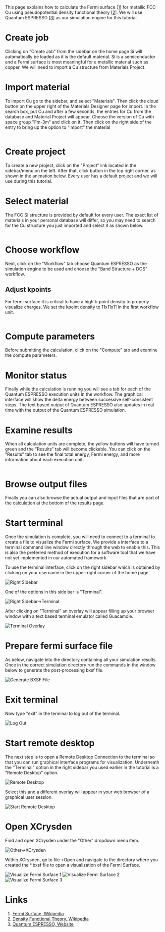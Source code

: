 <!-- TODO by TB -->

This page explains how to calculate the Fermi surface [[1](#links)] for metallic FCC Cu using pseudopotential density functional theory [[2](#links)]. We will use Quantum ESPRESSO [[3](#links)] as our simulation engine for this tutorial.

# Create job

Clicking on "Create Job" from the sidebar on the home page Si will automatically be loaded as it is the default material.  Si is a semiconductor and a Fermi surface is most meaningful for a metallic material such as copper.  We will need to import a Cu structure from Materials Project.

# Import material

To import Cu go to the sidebar, and select "Materials".  Then click the cloud button on the upper right of the Materials Designer page for import.  In the search box, put Cu and after a few seconds, the entries for Cu from the database and Material Project will appear.  Choose the version of Cu with space group "Fm-3m" and click on it.  Then click on the right side of the entry to bring up the option to "import" the material

<img data-gifffer="/images/ImportCu.gif" />

# Create project

To create a new project, click on the "Project" link located in the sidebar/menu on the left. After that, click <i class="zmdi zmdi-plus-circle zmdi-hc-border"></i> button in the top right corner, as shown in the animation below. Every user has a default project and we will use during this tutorial.

# Select material

The FCC Si structure is provided by default for every user.  The exact list of materials in your personal database will differ, so you may need to search for the Cu structure you just imported and select it as shown below.

<img data-gifffer="/images/CreateCuJob.gif" />

# Choose workflow

Next, click on the "Workflow" tab choose Quantum ESPRESSO as the simulation engine to be used and choose the "Band Structure + DOS" workflow.

## Adjust kpoints

For fermi surface it is critical to have a high k-point density to properly visualize charges.  We set the kpoint density to 11x11x11 in the first workflow unit.

<img data-gifffer="/images/ChargeCu2.gif" />

# Compute parameters

Before submitting the calculation, click on the "Compute" tab and examine the compute parameters.


# Monitor status

Finally while the calculation is running you will see a tab for each of the Quantum ESPRESSO execution units in the workflow.  The graphical interface will show the delta energy between successive self-consistent steps.  The text based output of Quantum ESPRESSO also updates in real time with the output of the Quantum ESPRESSO simulation.

# Examine results

When all calculation units are complete, the yellow buttons will have turned green and the "Results" tab will become clickable.  You can click on the "Results" tab to see the final total energy, Fermi energy, and more information about each execution unit.

<img data-gifffer="/images/ConvergeStep6.gif" />

# Browse output files

Finally you can also browse the actual output and input files that are part of the calculation at the bottom of the results page.

# Start terminal

Once the simulation is complete, you will need to connect to a terminal to create a file to visualize the Fermi surface.  We provide a interface to a terminal command line window directly through the web to enable this.  This is also the preferred method of execution for a software tool that we have not yet implemented in our automated framework.

To use the terminal interface, click on the right sidebar which is obtained by clicking on your username in the upper-right corner of the home page.

![Right Sidebar](../../images/RightSidebar.png "Right Sidebar")

One of the options in this side bar is "Terminal".

![Right Sidebar->Terminal](../../images/StartTerminal.png "Right Sidebar->Terminal")

After clicking on "Terminal" an overlay will appear filling up your browser window with a text based terminal emulator called Guacamole.

![Terminal Overlay](../../images/LogInToTerminal.png "Terminal Overlay")

# Prepare fermi surface file

As below, navigate into the directory containing all your simulation results.  Once in the correct simulation directory run the commands in the window below to generate the post-processing bxsf file.

![Generate BXSF File](../../images/GenerateBXSFFile.png "Generate BXSF File")

# Exit terminal

Now type "exit" in the terminal to log out of the terminal.

![Log Out](../../images/LogoutOfTerminal.png "Log Out")

# Start remote desktop

The next step is to open a Remote Desktop Connection to the terminal so that you can run graphical interface programs for visualization.  Underneath the "Terminal" option in the right sidebar you used earlier in the tutorial is a "Remote Desktop" option.

![Remote Desktop](../../images/ChooseRemoteDesktop.png "Remote Desktop")

Select this and a different overlay will appear in your web browser of a graphical user session.

![Start Remote Desktop](../../images/StartRemoteDesktop.png "Start Remote Desktop")

# Open XCrysden

Find and open XCrysden under the "Other" dropdown menu item.

![Other->XCrysden](../../images/RemoteDesktopApps.png "Other->XCrysden")

Within XCrysden, go to file->Open and navigate to the directory where you created the *.bxsf file to open a visualization of the Fermi Surface.

![Visualize Fermi Surface 1](../../images/FermiSurface1.png "Visualize Fermi Surface 1")
![Visualize Fermi Surface 2](../../images/FermiSurface2.png "Visualize Fermi Surface 2")
![Visualize Fermi Surface 3](../../images/FermiSurface3.png "Visualize Fermi Surface 3")

# Links

1. [Fermi Surface, Wikipedia](https://en.wikipedia.org/wiki/Fermi_surface)
2. [Density Functional Theory, Wikipedia](https://en.wikipedia.org/wiki/Density_functional_theory)
3. [Quantum ESPRESSO, Website](http://www.quantum-espresso.org/)
